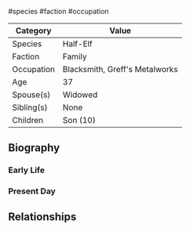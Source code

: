 #species #faction #occupation 

| Category   | Value                          |
| ---------- | ------------------------------ |
| Species    | Half-Elf                       |
| Faction    | Family                         |
| Occupation | Blacksmith, Greff's Metalworks |
| Age        | 37                             |
| Spouse(s)  | Widowed                        |
| Sibling(s) | None                           |
| Children   | Son (10)                       |

## Biography

### Early Life

### Present Day

## Relationships

